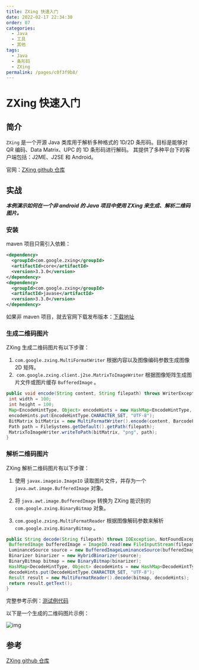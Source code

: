 ```yaml
---
title: ZXing 快速入门
date: 2022-02-17 22:34:30
order: 07
categories:
  - Java
  - 工具
  - 其他
tags:
  - Java
  - 条形码
  - ZXing
permalink: /pages/c0f3f9b8/
---
```


# ZXing 快速入门

## 简介

`ZXing` 是一个开源 Java 类库用于解析多种格式的 1D/2D 条形码。目标是能够对 QR 编码、Data Matrix、UPC 的 1D 条形码进行解码。 其提供了多种平台下的客户端包括：J2ME、J2SE 和 Android。

官网：[<u>ZXing github 仓库</u>](https://github.com/zxing/zxing)

## 实战

**_本例演示如何在一个非 android 的 Java 项目中使用 ZXing 来生成、解析二维码图片。_**

### 安装

maven 项目只需引入依赖：

```xml
<dependency>
  <groupId>com.google.zxing</groupId>
  <artifactId>core</artifactId>
  <version>3.3.0</version>
</dependency>
<dependency>
  <groupId>com.google.zxing</groupId>
  <artifactId>javase</artifactId>
  <version>3.3.0</version>
</dependency>
```

如果非 maven 项目，就去官网下载发布版本：[<u>下载地址</u>](https://github.com/zxing/zxing/releases)

### 生成二维码图片

ZXing 生成二维码图片有以下步骤：

1. `com.google.zxing.MultiFormatWriter` 根据内容以及图像编码参数生成图像 2D 矩阵。
2. ​ `com.google.zxing.client.j2se.MatrixToImageWriter` 根据图像矩阵生成图片文件或图片缓存 `BufferedImage` 。

```java
public void encode(String content, String filepath) throws WriterException, IOException {
 int width = 100;
 int height = 100;
 Map<EncodeHintType, Object> encodeHints = new HashMap<EncodeHintType, Object>();
 encodeHints.put(EncodeHintType.CHARACTER_SET, "UTF-8");
 BitMatrix bitMatrix = new MultiFormatWriter().encode(content, BarcodeFormat.QR_CODE, width, height, encodeHints);
 Path path = FileSystems.getDefault().getPath(filepath);
 MatrixToImageWriter.writeToPath(bitMatrix, "png", path);
}
```

### 解析二维码图片

ZXing 解析二维码图片有以下步骤：

1. 使用 `javax.imageio.ImageIO` 读取图片文件，并存为一个 `java.awt.image.BufferedImage` 对象。

2. 将 `java.awt.image.BufferedImage` 转换为 ZXing 能识别的 `com.google.zxing.BinaryBitmap` 对象。

3. `com.google.zxing.MultiFormatReader` 根据图像解码参数来解析 `com.google.zxing.BinaryBitmap` 。

```java
public String decode(String filepath) throws IOException, NotFoundException {
 BufferedImage bufferedImage = ImageIO.read(new FileInputStream(filepath));
 LuminanceSource source = new BufferedImageLuminanceSource(bufferedImage);
 Binarizer binarizer = new HybridBinarizer(source);
 BinaryBitmap bitmap = new BinaryBitmap(binarizer);
 HashMap<DecodeHintType, Object> decodeHints = new HashMap<DecodeHintType, Object>();
 decodeHints.put(DecodeHintType.CHARACTER_SET, "UTF-8");
 Result result = new MultiFormatReader().decode(bitmap, decodeHints);
 return result.getText();
}
```

完整参考示例：[<u>测试例代码</u>](https://github.com/dunwu/JavaParty/blob/master/toolbox/image/src/test/java/org/zp/image/QRCodeUtilTest.java)

以下是一个生成的二维码图片示例：

![img](http://upload-images.jianshu.io/upload_images/3101171-26b73730088f0ab8.png)

## 参考

[ZXing github 仓库](https://github.com/zxing/zxing)